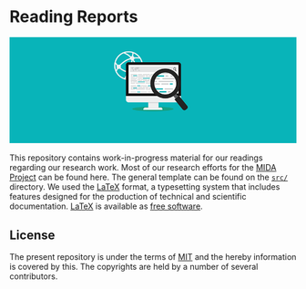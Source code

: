 # Reading Reports

<img src="https://github.com/mida-project/meta/blob/master/banners/banner_1_851x315.png?raw=true">

This repository contains work-in-progress material for our readings regarding our research work. Most of our research efforts for the [MIDA Project](https://github.com/mida-project/) can be found here. The general template can be found on the [`src/`](src/) directory. We used the [LaTeX](https://www.latex-project.org/) format, a typesetting system that includes features designed for the production of technical and scientific documentation. [LaTeX](https://www.latex-project.org/) is available as [free software](https://www.latex-project.org/lppl/).


## License

The present repository is under the terms of [MIT](LICENSE) and the hereby information is covered by this. The copyrights are held by a number of several contributors.
